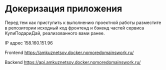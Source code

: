 # Докеризация приложения

Перед тем как приступить к выполнению проектной работы разместите в репозитории исходный код фронтенд и бэкенд частей сервиса КупиПодариДай, реализованного вами ранее.

IP адрес 158.160.151.96

Frontend https://amkuznetsov.docker.nomoredomainswork.ru/

Backend https://api.amkuznetsov.docker.nomoredomainswork.ru/
